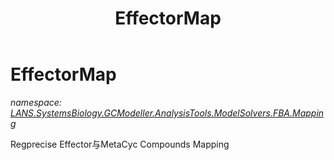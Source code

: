 ﻿---
title: EffectorMap
---

# EffectorMap
_namespace: [LANS.SystemsBiology.GCModeller.AnalysisTools.ModelSolvers.FBA.Mapping](N-LANS.SystemsBiology.GCModeller.AnalysisTools.ModelSolvers.FBA.Mapping.html)_

Regprecise Effector与MetaCyc Compounds Mapping




